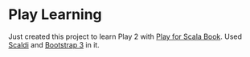 Play Learning
=============

Just created this project to learn Play 2 with [Play for Scala Book](http://www.manning.com/hilton/).
Used [Scaldi](http://scaldi.github.io/scaldi/Scaldi.html) and [Bootstrap 3](http://getbootstrap.com/) in it.
